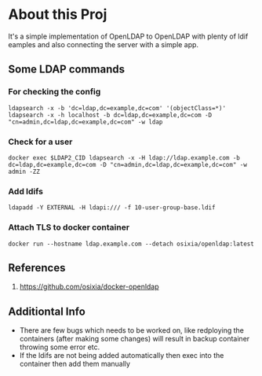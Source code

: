 # About this Proj

It's a simple implementation of OpenLDAP to OpenLDAP with plenty of ldif eamples and also connecting the server with a simple app.

## Some LDAP commands

### For checking the config
```
ldapsearch -x -b 'dc=ldap,dc=example,dc=com' '(objectClass=*)'
ldapsearch -x -h localhost -b dc=ldap,dc=example,dc=com -D "cn=admin,dc=ldap,dc=example,dc=com" -w ldap
```

### Check for a user
```
docker exec $LDAP2_CID ldapsearch -x -H ldap://ldap.example.com -b dc=ldap,dc=example,dc=com -D "cn=admin,dc=ldap,dc=example,dc=com" -w admin -ZZ
```

### Add ldifs
```
ldapadd -Y EXTERNAL -H ldapi:/// -f 10-user-group-base.ldif 
```

### Attach TLS to docker container
```
docker run --hostname ldap.example.com --detach osixia/openldap:latest
```

## References

1. https://github.com/osixia/docker-openldap

## Additiontal Info

- There are few bugs which needs to be worked on, like redploying the containers (after making some changes) will result in backup container throwing some error etc.
- If the ldifs are not being added automatically then exec into the container then add them manually